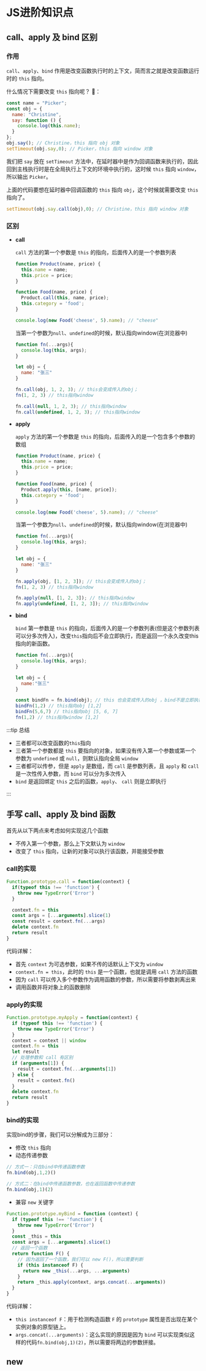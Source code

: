 # JS进阶知识点

## call、apply 及 bind 区别

### 作用

`call`、`apply`、`bind` 作用是改变函数执行时的上下文，简而言之就是改变函数运行时的 `this` 指向。

什么情况下需要改变 `this` 指向呢？
🌰：

```js
const name = "Picker";
const obj = {
  name: "Christine",
  say: function () {
    console.log(this.name);
  }
};
obj.say(); // Christine，this 指向 obj 对象
setTimeout(obj.say,0); // Picker，this 指向 window 对象
```

我们把 `say` 放在 `setTimeout` 方法中，在延时器中是作为回调函数来执行的，因此回到主栈执行时是在全局执行上下文的环境中执行的，这时候 `this` 指向 `window`，所以输出 `Picker`。

上面的代码要想在延时器中回调函数的 `this` 指向 `obj`，这个时候就需要改变 `this` 指向了。

```js
setTimeout(obj.say.call(obj),0); // Christine，this 指向 window 对象
```

### 区别

* **call**

  `call` 方法的第一个参数是 `this` 的指向，后面传入的是一个参数列表

  ```js
  function Product(name, price) {
    this.name = name;
    this.price = price;
  }

  function Food(name, price) {
    Product.call(this, name, price);
    this.category = 'food';
  }

  console.log(new Food('cheese', 5).name); // "cheese"
  ```

  当第一个参数为`null`、`undefined`的时候，默认指向window(在浏览器中)

  ```js
  function fn(...args){
    console.log(this, args);
  }

  let obj = {
    name: "张三"
  }

  fn.call(obj, 1, 2, 3); // this会变成传入的obj；
  fn(1, 2, 3) // this指向window

  fn.call(null, 1, 2, 3); // this指向window
  fn.call(undefined, 1, 2, 3); // this指向window

  ```

* **apply**

  `apply` 方法的第一个参数是 `this` 的指向，后面传入的是一个包含多个参数的数组

  ```js
  function Product(name, price) {
    this.name = name;
    this.price = price;
  }

  function Food(name, price) {
    Product.apply(this, [name, price]);
    this.category = 'food';
  }

  console.log(new Food('cheese', 5).name); // "cheese"
  ```

  当第一个参数为`null`、`undefined`的时候，默认指向window(在浏览器中)

  ```js
  function fn(...args){
    console.log(this, args);
  }

  let obj = {
    name: "张三"
  }

  fn.apply(obj, [1, 2, 3]); // this会变成传入的obj；
  fn(1, 2, 3) // this指向window

  fn.apply(null, [1, 2, 3]); // this指向window
  fn.apply(undefined, [1, 2, 3]); // this指向window
  ```

* **bind**

  `bind` 第一参数是 `this` 的指向，后面传入的是一个参数列表(但是这个参数列表可以分多次传入)，改变`this`指向后不会立即执行，而是返回一个永久改变this指向的新函数。

  ```js
  function fn(...args){
    console.log(this, args);
  }

  let obj = {
    name:"张三"
  }

  const bindFn = fn.bind(obj); // this 也会变成传入的obj ，bind不是立即执行需要执行一次
  bindFn(1,2) // this指向obj [1,2]
  bindFn(5,6,7) // this指向obj [5, 6, 7]
  fn(1,2) // this指向window [1,2]
  ```

:::tip 总结

* 三者都可以改变函数的`this`指向
* 三者第一个参数都是 `this` 要指向的对象，如果没有传入第一个参数或第一个参数为 `undefined` 或 `null`，则默认指向全局 `window`
* 三者都可以传参，但是 `apply` 是数组，而 `call` 是参数列表，且 `apply` 和 `call` 是一次性传入参数，而 `bind` 可以分为多次传入
* `bind` 是返回绑定 `this` 之后的函数，`apply`、 `call` 则是立即执行

:::

## 手写 call、apply 及 bind 函数

首先从以下两点来考虑如何实现这几个函数

* 不传入第一个参数，那么上下文默认为 `window`
* 改变了 `this` 指向，让新的对象可以执行该函数，并能接受参数

### call的实现

```js
Function.prototype.call = function(context) {
  if(typeof this !== 'function') {
    throw new TypeError('Error')
  }

  context.fn = this
  const args = [...arguments].slice(1)
  const result = context.fn(...args)
  delete context.fn
  return result
}
```

代码详解：

* 首先 `context` 为可选参数，如果不传的话默认上下文为 `window`
* `context.fn = this`，此时的 `this` 是一个函数，也就是调用 `call` 方法的函数
* 因为 `call` 可以传入多个参数作为调用函数的参数，所以需要将参数剥离出来
* 调用函数并将对象上的函数删除

### apply的实现

```js
Function.prototype.myApply = function(context) {
  if (typeof this !== 'function') {
    throw new TypeError('Error')
  }
  context = context || window
  context.fn = this
  let result
  // 处理参数和 call 有区别
  if (arguments[1]) {
    result = context.fn(...arguments[1])
  } else {
    result = context.fn()
  }
  delete context.fn
  return result
}
```

### bind的实现

实现bind的步骤，我们可以分解成为三部分：

* 修改 `this` 指向
* 动态传递参数

```js
// 方式一：只在bind中传递函数参数
fn.bind(obj,1,2)()

// 方式二：在bind中传递函数参数，也在返回函数中传递参数
fn.bind(obj,1)(2)
```

* 兼容 `new` 关键字

```js
Function.prototype.myBind = function (context) {
  if (typeof this !== 'function') {
    throw new TypeError('Error')
  }
  const _this = this
  const args = [...arguments].slice(1)
  // 返回一个函数
  return function F() {
    // 因为返回了一个函数，我们可以 new F()，所以需要判断
    if (this instanceof F) {
      return new _this(...args, ...arguments)
    }
    return _this.apply(context, args.concat(...arguments))
  }
}
```

代码详解：

* `this instanceof F`：用于检测构造函数 `F` 的 `prototype` 属性是否出现在某个实例对象的原型链上。
* `args.concat(...arguments)`：这么实现的原因是因为 `bind` 可以实现类似这样的代码`fn.bind(obj,1)(2)`，所以需要将两边的参数拼接。

## new
